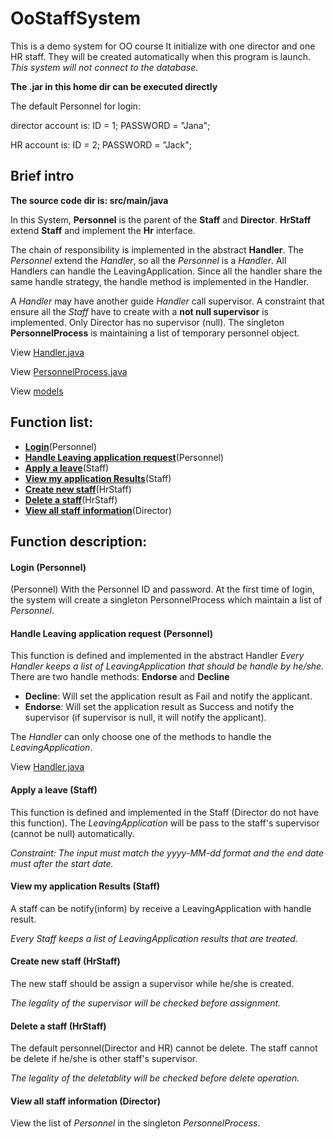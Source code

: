 # OoStaffSystem
This is a demo system for OO course 
It initialize with one director and one HR staff.
They will be created automatically when this program is launch.
*This system will not connect to the database.*

**The .jar in this home dir can be executed directly**

The default Personnel for login:

director account is:
 ID = 1;
 PASSWORD = "Jana";
 
HR account is:
 ID = 2;
 PASSWORD = "Jack";

## Brief intro
**The source code dir is: src/main/java**

In this System, 
**Personnel** is the parent of the **Staff** and **Director**.
**HrStaff** extend **Staff** and implement the **Hr** interface.

The chain of responsibility is implemented in the abstract **Handler**.
The *Personnel* extend the *Handler*, so all the *Personnel* is a *Handler*.
All Handlers can handle the LeavingApplication. 
Since all the handler share the same handle strategy, the handle method is implemented in the Handler.

A _Handler_ may have another guide _Handler_ call supervisor.
A constraint that ensure all the _Staff_ have to create with a **not null supervisor** is implemented.
Only Director has no supervisor (null).
The singleton **PersonnelProcess** is maintaining a list of temporary personnel object.

View [Handler.java](https://github.com/chenliushan/OoStaffSystem/blob/master/src/main/java/model/Handler.java)

View [PersonnelProcess.java](https://github.com/chenliushan/OoStaffSystem/blob/master/src/main/java/process/PersonnelProcess.java)

View [models](https://github.com/chenliushan/OoStaffSystem/tree/master/src/main/java/model)


## Function list:
* [**Login**](#login-personnel)(Personnel)
* [**Handle Leaving application request**](#handle-leaving-application-request-personnel)(Personnel)
* [**Apply a leave**](#apply-a-leave-staff)(Staff)
* [**View my application Results**](#view-my-application-results-staff)(Staff)
* [**Create new staff**](#create-new-staff-hrstaff)(HrStaff)
* [**Delete a staff**](#delete-a-staff-hrstaff)(HrStaff)
* [**View all staff information**](#view-all-staff-information-director)(Director)


## Function description:

#### Login (Personnel)
(Personnel)
With the Personnel ID and password.
At the first time of login, the system will create a singleton PersonnelProcess which maintain a list of *Personnel*.

#### Handle Leaving application request (Personnel)
This function is defined and implemented in the abstract Handler 
_Every Handler keeps a list of LeavingApplication that should be handle by he/she._
There are two handle methods: **Endorse** and **Decline**
- **Decline**: Will set the application result as Fail and notify the applicant. 
- **Endorse**: Will set the application result as Success and notify the supervisor (if supervisor is null, it will notify the applicant).

The *Handler* can only choose one of the methods to handle the *LeavingApplication*.

View [Handler.java](https://github.com/chenliushan/OoStaffSystem/blob/master/src/main/java/model/Handler.java)

#### Apply a leave (Staff)
This function is defined and implemented in the Staff (Director do not have this function).
The _LeavingApplication_ will be pass to the staff's supervisor (cannot be null) automatically.

_Constraint: The input must match the yyyy-MM-dd format and the end date must after the start date._

#### View my application Results (Staff)
A staff can be notify(inform) by receive a LeavingApplication with handle result.

_Every Staff keeps a list of LeavingApplication results that are treated._

#### Create new staff (HrStaff)
The new staff should be assign a supervisor while he/she is created.

_The legality of the supervisor will be checked before assignment._

#### Delete a staff (HrStaff)
The default personnel(Director and HR) cannot be delete.
The staff cannot be delete if he/she is other staff's supervisor.

_The legality of the deletablity will be checked before delete operation._

#### View all staff information (Director)
View the list of _Personnel_ in the singleton _PersonnelProcess_.